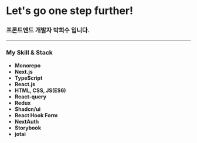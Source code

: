 
<h1>Let's go one step further!</h1>
<h3>프론트엔드 개발자 박희수 입니다.</h3>
<hr/>

<h3>My Skill & Stack</h3>

- **Monorepo**
- **Next.js**
- **TypeScript**
- **React.js**
- **HTML, CSS, JS(ES6)**
- **React-query**
- **Redux**
- **Shadcn/ui**
- **React Hook Form**
- **NextAuth**
- **Storybook**
- **jotai**
